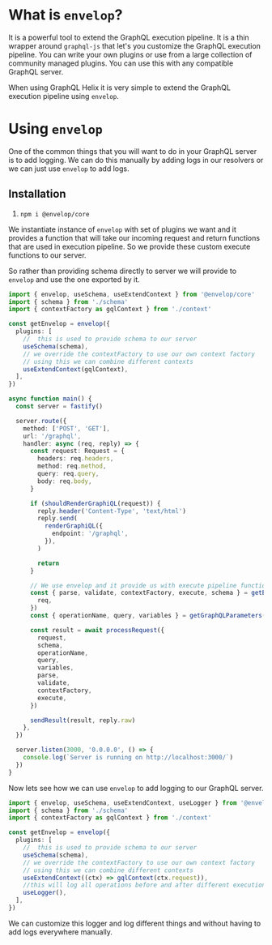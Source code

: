 # What is `envelop`?

It is a powerful tool to extend the GraphQL execution pipeline. It is a thin wrapper around `graphql-js` that let's you customize the GraphQL execution pipeline. You can write your own plugins or use from a large collection of community managed plugins. You can use this with any compatible GraphQL server.

When using GraphQL Helix it is very simple to extend the GraphQL execution pipeline using `envelop`.

# Using `envelop`

One of the common things that you will want to do in your GraphQL server is to add logging. We can do this manually by adding logs in our resolvers or we can just use `envelop` to add logs.

## Installation

1. `npm i @envelop/core`

We instantiate instance of `envelop` with set of plugins we want and it provides a function that will take our incoming request and return functions that are used in execution pipeline. So we provide these custom execute functions to our server.

So rather than providing schema directly to server we will provide to `envelop` and use the one exported by it.

```ts
import { envelop, useSchema, useExtendContext } from '@envelop/core'
import { schema } from './schema'
import { contextFactory as gqlContext } from './context'

const getEnvelop = envelop({
  plugins: [
    //  this is used to provide schema to our server
    useSchema(schema),
    // we override the contextFactory to use our own context factory
    // using this we can combine different contexts
    useExtendContext(gqlContext),
  ],
})

async function main() {
  const server = fastify()

  server.route({
    method: ['POST', 'GET'],
    url: '/graphql',
    handler: async (req, reply) => {
      const request: Request = {
        headers: req.headers,
        method: req.method,
        query: req.query,
        body: req.body,
      }

      if (shouldRenderGraphiQL(request)) {
        reply.header('Content-Type', 'text/html')
        reply.send(
          renderGraphiQL({
            endpoint: '/graphql',
          }),
        )

        return
      }

      // We use envelop and it provide us with execute pipeline functions that we will provide to helix to process request.
      const { parse, validate, contextFactory, execute, schema } = getEnvelop({
        req,
      })
      const { operationName, query, variables } = getGraphQLParameters(request)

      const result = await processRequest({
        request,
        schema,
        operationName,
        query,
        variables,
        parse,
        validate,
        contextFactory,
        execute,
      })

      sendResult(result, reply.raw)
    },
  })

  server.listen(3000, '0.0.0.0', () => {
    console.log(`Server is running on http://localhost:3000/`)
  })
}
```

Now lets see how we can use `envelop` to add logging to our GraphQL server.

```ts
import { envelop, useSchema, useExtendContext, useLogger } from '@envelop/core'
import { schema } from './schema'
import { contextFactory as gqlContext } from './context'

const getEnvelop = envelop({
  plugins: [
    //  this is used to provide schema to our server
    useSchema(schema),
    // we override the contextFactory to use our own context factory
    // using this we can combine different contexts
    useExtendContext((ctx) => gqlContext(ctx.request)),
    //this will log all operations before and after different execution phases
    useLogger(),
  ],
})
```

We can customize this logger and log different things and without having to add logs everywhere manually.
